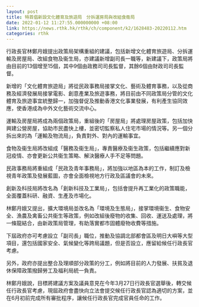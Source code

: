```yaml
---
layout: post
title: 特首倡新設文化體育及旅遊局　分拆運房局與改組食衞局
date: 2022-01-12 11:27:55.000000000 +08:00
link: https://news.rthk.hk/rthk/ch/component/k2/1628483-20220112.htm
categories: rthk
---
```


行政長官林鄭月娥提出政策局架構重組的建議，包括新增文化體育旅遊局、分拆運輸及房屋局、改組食物及衞生局，亦建議新增副司長一職等，新建議下，政策局將由目前的13個增至15個，其中9個由政務司司長監督，其餘6個由財政司司長監督。

新增的「文化體育旅遊局」將從民政事務局接掌文化、藝術及體育事務，以及從商務及經濟發展局接掌電影、創意產業及旅遊事務，將目前由不同政策局分管的文化體育及旅遊事宜統整歸一，加強督促及推動香港文化事業發展，有利產生協同效應，使香港成為中外文化藝術交流中心。

運輸及房屋局將成為兩個政策局，重組後的「房屋局」將處理房屋政策，包括加快興建公營房屋，協助市民盡快上樓，並密切監察私人住宅市場的情況等。另一個分拆出來的為「運輸及物流局」，負責對外、對內的運輸事宜。

食物及衞生局將改組成「醫務及衞生局」，專責醫療及衞生政策，包括繼續應對新冠疫情、亦會更新公共衞生策略、解決醫療人手不足等問題。

民政事務局將重組成「民政及青年事務局」，將加強以地區為本的工作，制訂及檢視青年政策及發展藍圖，亦會全面檢視地方行政及區議會的未來。

創新及科技局將改名為「創新科技及工業局」，包括會提升再工業化的政策職能，全面覆蓋科研、融資、生產及市場化。

林鄭月娥又提出，擴大環境局並改名為「環境及生態局」，接掌環境衞生、食物安全、漁農及禽畜公共衞生等政策，例如改組後廢物的收集、回收、運送及處理，將一條龍結合，由新政策局管理，有助落實都市固體廢物收費等措施。

下屆政府亦可考慮設立「副司長」職位，推動及協調北部都會區及明日大嶼等大型項目，還包括國家安全、氣候變化等跨局議題，但是否設立，應留給候任行政長官考慮。

另外，政府亦提出整合及理順部分政策的分工，例如將目前的人力發展、扶貧及退休保障政策撥歸勞工及福利局統一負責。

林鄭月娥說，目標將建議方案及議員意見在今年3月27日行政長官選舉後，轉交候任行政長官考慮，現屆政府會盡快向立法會提交候任行政長官認為適切的方案，並在6月初前完成所有審批程序，讓候任行政長官完成官員任命的工作。
